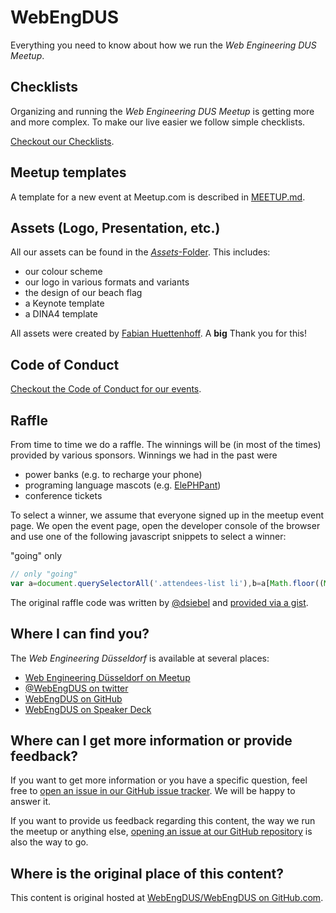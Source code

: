 # WebEngDUS

Everything you need to know about how we run the *Web Engineering DUS Meetup*.

## Checklists

Organizing and running the *Web Engineering DUS Meetup* is getting more and more complex.
To make our live easier we follow simple checklists.

[Checkout our Checklists](./CHECKLISTS.md).

## Meetup templates

A template for a new event at Meetup.com is described in [MEETUP.md](./MEETUP.md).

## Assets (Logo, Presentation, etc.)

All our assets can be found in the [*Assets*-Folder](./Assets). This includes:

- our colour scheme
- our logo in various formats and variants
- the design of our beach flag
- a Keynote template
- a DINA4 template

All assets were created by [Fabian Huettenhoff](https://twitter.com/zuqbu). A **big** Thank you for this!

## Code of Conduct

[Checkout the Code of Conduct for our events](./CODE_OF_CONDUCT.md).

## Raffle

From time to time we do a raffle.
The winnings will be (in most of the times) provided by various sponsors.
Winnings we had in the past were

* power banks (e.g. to recharge your phone)
* programing language mascots (e.g. [ElePHPant](https://secure.php.net/elephpant.php))
* conference tickets

To select a winner, we assume that everyone signed up in the meetup event page.
We open the event page, open the developer console of the browser and use one of the following javascript snippets to select a winner:

"going" only
```js
// only "going"
var a=document.querySelectorAll('.attendees-list li'),b=a[Math.floor((Math.random()*a.length)+1)-1];a.forEach(function(e){e.style='';});b.style='border: 7px dotted red;';b.scrollIntoView({behavior:'smooth'});
```

The original raffle code was written by [@dsiebel](https://github.com/dsiebel) and [provided via a gist](https://gist.github.com/dsiebel/10382712).

## Where I can find you?

The *Web Engineering Düsseldorf* is available at several places:

* [Web Engineering Düsseldorf on Meetup](https://www.meetup.com/Web-Engineering-Duesseldorf/)
* [@WebEngDUS on twitter](https://twitter.com/WebEngDUS)
* [WebEngDUS on GitHub](https://github.com/WebEngDUS)
* [WebEngDUS on Speaker Deck](https://speakerdeck.com/webengdus)

## Where can I get more information or provide feedback?

If you want to get more information or you have a specific question, feel free to [open an issue in our GitHub issue tracker](https://github.com/WebEngDUS/WebEngDUS/issues/new).
We will be happy to answer it.

If you want to provide us feedback regarding this content, the way we run the meetup or anything else, [opening an issue at our GitHub repository](https://github.com/WebEngDUS/WebEngDUS/issues/new) is also the way to go.

## Where is the original place of this content?

This content is original hosted at [WebEngDUS/WebEngDUS on GitHub.com](https://github.com/WebEngDUS/WebEngDUS).
